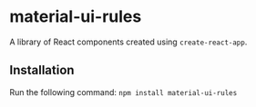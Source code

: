 # material-ui-rules

A library of React components created using `create-react-app`.

## Installation

Run the following command:
`npm install material-ui-rules`
